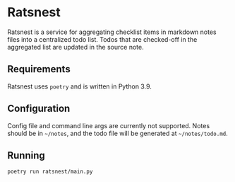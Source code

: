 # Ratsnest

Ratsnest is a service for aggregating checklist items in markdown notes files into a centralized todo list. Todos that are checked-off in the aggregated list are updated in the source note.

## Requirements

Ratsnest uses `poetry` and is written in Python 3.9.

## Configuration

Config file and command line args are currently not supported. Notes should be in `~/notes`, and the todo file will be generated at `~/notes/todo.md`.

## Running

```bash
poetry run ratsnest/main.py
```
